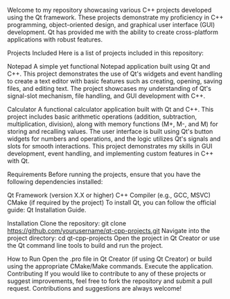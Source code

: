 Welcome to my repository showcasing various C++ projects developed using the Qt framework. These projects demonstrate my proficiency in C++ programming, object-oriented design, and graphical user interface (GUI) development. Qt has provided me with the ability to create cross-platform applications with robust features.

Projects Included
Here is a list of projects included in this repository:

Notepad
A simple yet functional Notepad application built using Qt and C++. This project demonstrates the use of Qt's widgets and event handling to create a text editor with basic features such as creating, opening, saving files, and editing text. The project showcases my understanding of Qt's signal-slot mechanism, file handling, and GUI development with C++.

Calculator
A functional calculator application built with Qt and C++. This project includes basic arithmetic operations (addition, subtraction, multiplication, division), along with memory functions (M+, M-, and M) for storing and recalling values. The user interface is built using Qt's button widgets for numbers and operations, and the logic utilizes Qt's signals and slots for smooth interactions. This project demonstrates my skills in GUI development, event handling, and implementing custom features in C++ with Qt.

Requirements
Before running the projects, ensure that you have the following dependencies installed:

Qt Framework (version X.X or higher)
C++ Compiler (e.g., GCC, MSVC)
CMake (if required by the project)
To install Qt, you can follow the official guide: Qt Installation Guide.

Installation
Clone the repository:
git clone https://github.com/yourusername/qt-cpp-projects.git
Navigate into the project directory:
cd qt-cpp-projects
Open the project in Qt Creator or use the Qt command line tools to build and run the project.

How to Run
Open the .pro file in Qt Creator (if using Qt Creator) or build using the appropriate CMake/Make commands.
Execute the application.
Contributing
If you would like to contribute to any of these projects or suggest improvements, feel free to fork the repository and submit a pull request. Contributions and suggestions are always welcome!
